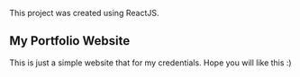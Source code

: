 This project was created using ReactJS.

## My Portfolio Website

This is just a simple website that for my credentials.
Hope you will like this :)